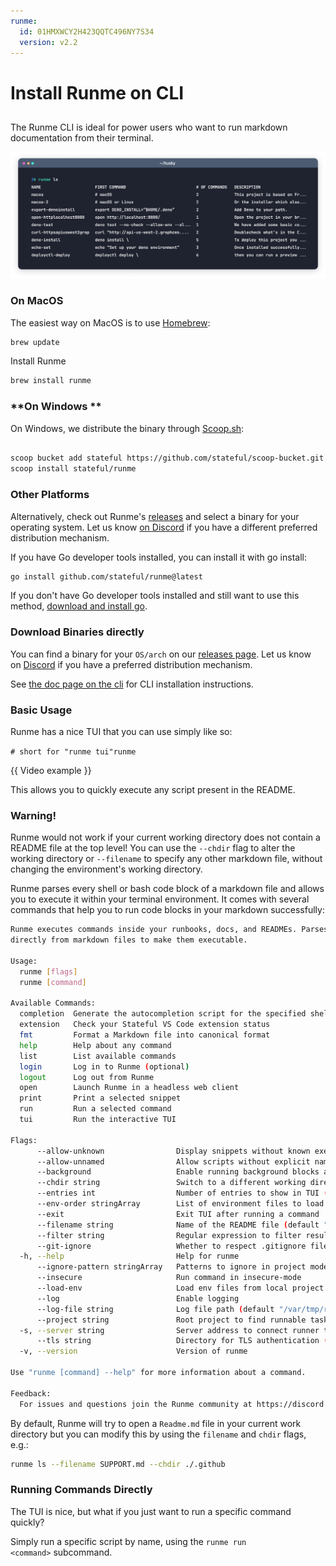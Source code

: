 ```yaml
---
runme:
  id: 01HMXWCY2H423QQTC496NY7S34
  version: v2.2
---
```


# Install Runme on CLI

## [](https://docs.runme.dev/install#runme-cli)

The Runme CLI is ideal for power users who want to run markdown documentation from their terminal.

![cli](../../static/img/terminal.png)

### **On MacOS**

The easiest way on MacOS is to use [Homebrew](https://brew.sh/):

```sh {"id":"01HMXXFJFXWEN7ER7PSYKQNH3C"}
brew update
```

Install Runme

```sh {"id":"01HMXXF11NA3BJNCDYQAED3654"}
brew install runme
```

### **On Windows **

On Windows, we distribute the binary through [Scoop.sh](https://scoop.sh/):

```sh {"id":"01HMXWP6WJP70JQEBKRMZWR955"}

scoop bucket add stateful https://github.com/stateful/scoop-bucket.git
scoop install stateful/runme

```

### **Other Platforms**

Alternatively, check out Runme's [releases](https://github.com/stateful/runme/releases) and select a binary for your operating system. Let us know [on Discord](https://discord.gg/runme) if you have a different preferred distribution mechanism.

If you have Go developer tools installed, you can install it with go install:

```sh {"id":"01HMXWNACJGQCWXQCBZA7ERQB5"}
go install github.com/stateful/runme@latest
```

If you don't have Go developer tools installed and still want to use this method, [download and install go](https://go.dev/doc/install).

### **Download Binaries directly**

You can find a binary for your `OS/arch` on our [releases page](https://github.com/stateful/runme/releases). Let us know on [Discord](https://discord.gg/runme) if you have a preferred distribution mechanism.

See [the doc page on the cli](https://docs.runme.dev/install#runme-cli) for CLI installation instructions.

### **Basic Usage**

Runme has a nice TUI that you can use simply like so:

`# short for "runme tui"runme`

{{ Video example }}

This allows you to quickly execute any script present in the README.

### **Warning!**

Runme would not work if your current working directory does not contain a README file at the top level! You can use the `--chdir` flag to alter the working directory or `--filename` to specify any other markdown file, without changing the environment's working directory.

Runme parses every shell or bash code block of a markdown file and allows you to execute it within your terminal environment. It comes with several commands that help you to run code blocks in your markdown successfully:

```sh {"id":"01HMXWHNSWH5DV8A9P289P8SSE"}
Runme executes commands inside your runbooks, docs, and READMEs. Parses commands
directly from markdown files to make them executable.

Usage:
  runme [flags]
  runme [command]

Available Commands:
  completion  Generate the autocompletion script for the specified shell
  extension   Check your Stateful VS Code extension status
  fmt         Format a Markdown file into canonical format
  help        Help about any command
  list        List available commands
  login       Log in to Runme (optional)
  logout      Log out from Runme
  open        Launch Runme in a headless web client
  print       Print a selected snippet
  run         Run a selected command
  tui         Run the interactive TUI

Flags:
      --allow-unknown                Display snippets without known executor (default true)
      --allow-unnamed                Allow scripts without explicit names
      --background                   Enable running background blocks as background processes
      --chdir string                 Switch to a different working directory before executing the command (default "/Users/macbookpro/Desktop/ssh")
      --entries int                  Number of entries to show in TUI (default 5)
      --env-order stringArray        List of environment files to load in order. (default [.env.local,.env])
      --exit                         Exit TUI after running a command
      --filename string              Name of the README file (default "README.md")
      --filter string                Regular expression to filter results, by filename and task name
      --git-ignore                   Whether to respect .gitignore file(s) in project (default true)
  -h, --help                         Help for runme
      --ignore-pattern stringArray   Patterns to ignore in project mode (default [node_modules,.venv])
      --insecure                     Run command in insecure-mode
      --load-env                     Load env files from local project. Control which files to load with --env-order (default true)
      --log                          Enable logging
      --log-file string              Log file path (default "/var/tmp/runme.log")
      --project string               Root project to find runnable tasks
  -s, --server string                Server address to connect runner to
      --tls string                   Directory for TLS authentication (default "/Users/macbookpro/Library/Application Support/runme/tls")
  -v, --version                      Version of runme

Use "runme [command] --help" for more information about a command.

Feedback:
  For issues and questions join the Runme community at https://discord.gg/runme
```

By default, Runme will try to open a `Readme.md` file in your current work directory but you can modify this by using the `filename` and `chdir` flags, e.g.:

```sh {"id":"01HMXWG5N41B5V7JKQG2FZDMC7"}
runme ls --filename SUPPORT.md --chdir ./.github
```

### **Running Commands Directly**

The TUI is nice, but what if you just want to run a specific command quickly?

Simply run a specific script by name, using the `runme run <command>` subcommand.

